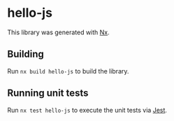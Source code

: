 # hello-js

This library was generated with [Nx](https://nx.dev).

## Building

Run `nx build hello-js` to build the library.

## Running unit tests

Run `nx test hello-js` to execute the unit tests via [Jest](https://jestjs.io).
